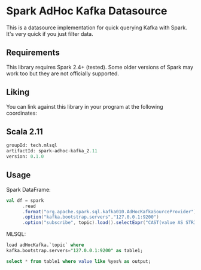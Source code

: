 # Spark AdHoc Kafka Datasource

This is a datasource implementation for quick querying Kafka with Spark. It's very quick if you just
filter data.

## Requirements

This library requires Spark 2.4+ (tested). Some older versions of Spark may work too but they are not officially supported.

## Liking 

You can link against this library in your program at the following coordinates:

## Scala 2.11

```sql
groupId: tech.mlsql
artifactId: spark-adhoc-kafka_2.11
version: 0.1.0
```

## Usage

Spark DataFrame:

```scala
val df = spark
      .read
      .format("org.apache.spark.sql.kafka010.AdHocKafkaSourceProvider")
      .option("kafka.bootstrap.servers","127.0.0.1:9200")
      .option("subscribe", topic).load().selectExpr("CAST(value AS STRING)")

```

MLSQL:

```sql
load adHocKafka.`topic` where 
kafka.bootstrap.servers="127.0.0.1:9200" as table1;

select * from table1 where value like %yes% as output;
```